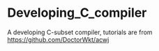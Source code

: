 # Developing_C_compiler
A developing C-subset compiler, tutorials are from https://github.com/DoctorWkt/acwj
